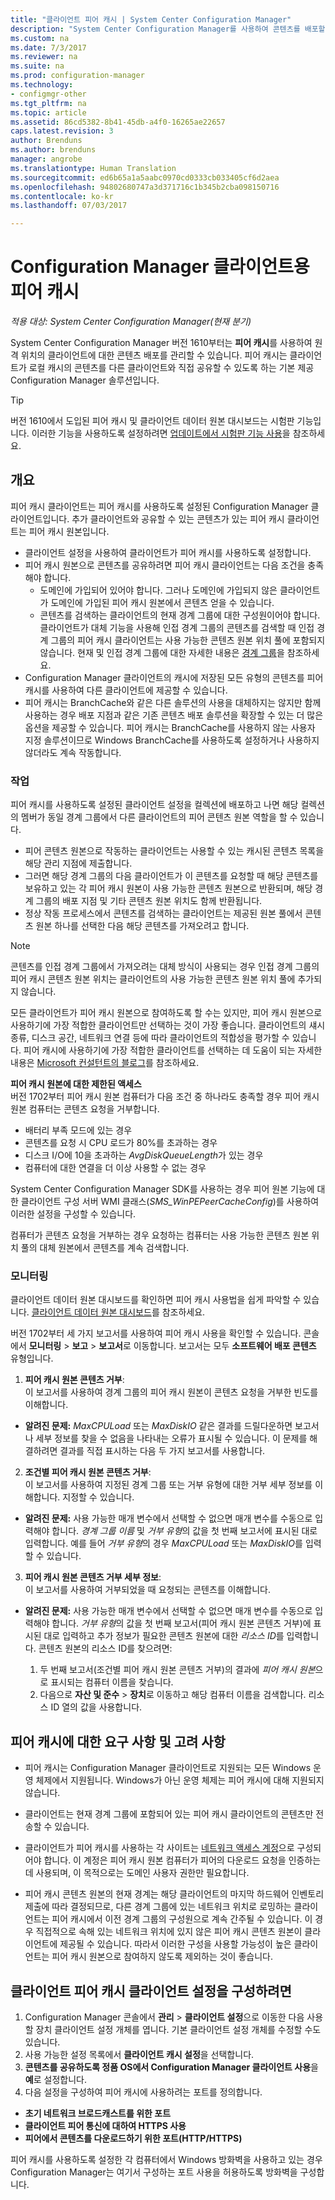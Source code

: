 ```yaml
---
title: "클라이언트 피어 캐시 | System Center Configuration Manager"
description: "System Center Configuration Manager를 사용하여 콘텐츠를 배포할 때는 클라이언트 콘텐츠 원본 위치에 대해 피어 캐시를 사용합니다."
ms.custom: na
ms.date: 7/3/2017
ms.reviewer: na
ms.suite: na
ms.prod: configuration-manager
ms.technology:
- configmgr-other
ms.tgt_pltfrm: na
ms.topic: article
ms.assetid: 86cd5382-8b41-45db-a4f0-16265ae22657
caps.latest.revision: 3
author: Brenduns
ms.author: brenduns
manager: angrobe
ms.translationtype: Human Translation
ms.sourcegitcommit: ed6b65a1a5aabc0970cd0333cb033405cf6d2aea
ms.openlocfilehash: 94802680747a3d371716c1b345b2cba098150716
ms.contentlocale: ko-kr
ms.lasthandoff: 07/03/2017

---
```


# <a name="peer-cache-for-configuration-manager-clients"></a>Configuration Manager 클라이언트용 피어 캐시

*적용 대상: System Center Configuration Manager(현재 분기)*

System Center Configuration Manager 버전 1610부터는 **피어 캐시**를 사용하여 원격 위치의 클라이언트에 대한 콘텐츠 배포를 관리할 수 있습니다. 피어 캐시는 클라이언트가 로컬 캐시의 콘텐츠를 다른 클라이언트와 직접 공유할 수 있도록 하는 기본 제공 Configuration Manager 솔루션입니다.   

> [!TIP]  
> 버전 1610에서 도입된 피어 캐시 및 클라이언트 데이터 원본 대시보드는 시험판 기능입니다. 이러한 기능을 사용하도록 설정하려면 [업데이트에서 시험판 기능 사용](/sccm/core/servers/manage/pre-release-features)을 참조하세요.

## <a name="overview"></a>개요
피어 캐시 클라이언트는 피어 캐시를 사용하도록 설정된 Configuration Manager 클라이언트입니다. 추가 클라이언트와 공유할 수 있는 콘텐츠가 있는 피어 캐시 클라이언트는 피어 캐시 원본입니다.
 -  클라이언트 설정을 사용하여 클라이언트가 피어 캐시를 사용하도록 설정합니다.
 -  피어 캐시 원본으로 콘텐츠를 공유하려면 피어 캐시 클라이언트는 다음 조건을 충족해야 합니다.
    -  도메인에 가입되어 있어야 합니다. 그러나 도메인에 가입되지 않은 클라이언트가 도메인에 가입된 피어 캐시 원본에서 콘텐츠 얻을 수 있습니다.
    -  콘텐츠를 검색하는 클라이언트의 현재 경계 그룹에 대한 구성원이어야 합니다. 클라이언트가 대체 기능을 사용해 인접 경계 그룹의 콘텐츠를 검색할 때 인접 경계 그룹의 피어 캐시 클라이언트는 사용 가능한 콘텐츠 원본 위치 풀에 포함되지 않습니다. 현재 및 인접 경계 그룹에 대한 자세한 내용은 [경계 그룹](/sccm/core/servers/deploy/configure/define-site-boundaries-and-boundary-groups##a-namebkmkboundarygroupsa-boundary-groups)을 참조하세요.
 - Configuration Manager 클라이언트의 캐시에 저장된 모든 유형의 콘텐츠를 피어 캐시를 사용하여 다른 클라이언트에 제공할 수 있습니다.
 -  피어 캐시는 BranchCache와 같은 다른 솔루션의 사용을 대체하지는 않지만 함께 사용하는 경우 배포 지점과 같은 기존 콘텐츠 배포 솔루션을 확장할 수 있는 더 많은 옵션을 제공할 수 있습니다. 피어 캐시는 BranchCache를 사용하지 않는 사용자 지정 솔루션이므로 Windows BranchCache를 사용하도록 설정하거나 사용하지 않더라도 계속 작동합니다.

### <a name="operations"></a>작업

피어 캐시를 사용하도록 설정된 클라이언트 설정을 컬렉션에 배포하고 나면 해당 컬렉션의 멤버가 동일 경계 그룹에서 다른 클라이언트의 피어 콘텐츠 원본 역할을 할 수 있습니다.
 -  피어 콘텐츠 원본으로 작동하는 클라이언트는 사용할 수 있는 캐시된 콘텐츠 목록을 해당 관리 지점에 제출합니다.
 -  그러면 해당 경계 그룹의 다음 클라이언트가 이 콘텐츠를 요청할 때 해당 콘텐츠를 보유하고 있는 각 피어 캐시 원본이 사용 가능한 콘텐츠 원본으로 반환되며, 해당 경계 그룹의 배포 지점 및 기타 콘텐츠 원본 위치도 함께 반환됩니다.
 -  정상 작동 프로세스에서 콘텐츠를 검색하는 클라이언트는 제공된 원본 풀에서 콘텐츠 원본 하나를 선택한 다음 해당 콘텐츠를 가져오려고 합니다.

> [!NOTE]
> 콘텐츠를 인접 경계 그룹에서 가져오려는 대체 방식이 사용되는 경우 인접 경계 그룹의 피어 캐시 콘텐츠 원본 위치는 클라이언트의 사용 가능한 콘텐츠 원본 위치 풀에 추가되지 않습니다.  


모든 클라이언트가 피어 캐시 원본으로 참여하도록 할 수는 있지만, 피어 캐시 원본으로 사용하기에 가장 적합한 클라이언트만 선택하는 것이 가장 좋습니다.  클라이언트의 섀시 종류, 디스크 공간, 네트워크 연결 등에 따라 클라이언트의 적합성을 평가할 수 있습니다. 피어 캐시에 사용하기에 가장 적합한 클라이언트를 선택하는 데 도움이 되는 자세한 내용은 [Microsoft 컨설턴트의 블로그](https://blogs.technet.microsoft.com/setprice/2016/06/29/pe-peer-cache-custom-reporting-examples/)를 참조하세요.

**피어 캐시 원본에 대한 제한된 액세스**  
버전 1702부터 피어 캐시 원본 컴퓨터가 다음 조건 중 하나라도 충족할 경우 피어 캐시 원본 컴퓨터는 콘텐츠 요청을 거부합니다.  
  -  배터리 부족 모드에 있는 경우
  -  콘텐츠를 요청 시 CPU 로드가 80%를 초과하는 경우
  -  디스크 I/O에 10을 초과하는 *AvgDiskQueueLength*가 있는 경우
  -  컴퓨터에 대한 연결을 더 이상 사용할 수 없는 경우   

System Center Configuration Manager SDK를 사용하는 경우 피어 원본 기능에 대한 클라이언트 구성 서버 WMI 클래스(*SMS_WinPEPeerCacheConfig*)를 사용하여 이러한 설정을 구성할 수 있습니다.

컴퓨터가 콘텐츠 요청을 거부하는 경우 요청하는 컴퓨터는 사용 가능한 콘텐츠 원본 위치 풀의 대체 원본에서 콘텐츠를 계속 검색합니다.   



### <a name="monitoring"></a>모니터링   
클라이언트 데이터 원본 대시보드를 확인하면 피어 캐시 사용법을 쉽게 파악할 수 있습니다. [클라이언트 데이터 원본 대시보드](/sccm/core/servers/deploy/configure/monitor-content-you-have-distributed#client-data-sources-dashboard)를 참조하세요.

버전 1702부터 세 가지 보고서를 사용하여 피어 캐시 사용을 확인할 수 있습니다. 콘솔에서 **모니터링** > **보고** > **보고서**로 이동합니다. 보고서는 모두 **소프트웨어 배포 콘텐츠** 유형입니다.
1.  **피어 캐시 원본 콘텐츠 거부**:  
이 보고서를 사용하여 경계 그룹의 피어 캐시 원본이 콘텐츠 요청을 거부한 빈도를 이해합니다.
 - **알려진 문제:** *MaxCPULoad* 또는 *MaxDiskIO* 같은 결과를 드릴다운하면 보고서나 세부 정보를 찾을 수 없음을 나타내는 오류가 표시될 수 있습니다. 이 문제를 해결하려면 결과를 직접 표시하는 다음 두 가지 보고서를 사용합니다.

2. **조건별 피어 캐시 원본 콘텐츠 거부**:  
이 보고서를 사용하여 지정된 경계 그룹 또는 거부 유형에 대한 거부 세부 정보를 이해합니다. 지정할 수 있습니다.

  - **알려진 문제:** 사용 가능한 매개 변수에서 선택할 수 없으면 매개 변수를 수동으로 입력해야 합니다. *경계 그룹 이름* 및 *거부 유형*의 값을 첫 번째 보고서에 표시된 대로 입력합니다. 예를 들어 *거부 유형*의 경우 *MaxCPULoad* 또는 *MaxDiskIO*를 입력할 수 있습니다.

3. **피어 캐시 원본 콘텐츠 거부 세부 정보**:   
  이 보고서를 사용하여 거부되었을 때 요청되는 콘텐츠를 이해합니다.

 - **알려진 문제:** 사용 가능한 매개 변수에서 선택할 수 없으면 매개 변수를 수동으로 입력해야 합니다. *거부 유형*의 값을 첫 번째 보고서(피어 캐시 원본 콘텐츠 거부)에 표시된 대로 입력하고 추가 정보가 필요한 콘텐츠 원본에 대한 *리소스 ID*를 입력합니다.  콘텐츠 원본의 리소스 ID를 찾으려면:  

    1. 두 번째 보고서(조건별 피어 캐시 원본 콘텐츠 거부)의 결과에 *피어 캐시 원본*으로 표시되는 컴퓨터 이름을 찾습니다.  
    2. 다음으로 **자산 및 준수** > **장치**로 이동하고 해당 컴퓨터 이름을 검색합니다. 리소스 ID 열의 값을 사용합니다.  


## <a name="requirements-and-considerations-for-peer-cache"></a>피어 캐시에 대한 요구 사항 및 고려 사항
-   피어 캐시는 Configuration Manager 클라이언트로 지원되는 모든 Windows 운영 체제에서 지원됩니다. Windows가 아닌 운영 체제는 피어 캐시에 대해 지원되지 않습니다.

-   클라이언트는 현재 경계 그룹에 포함되어 있는 피어 캐시 클라이언트의 콘텐츠만 전송할 수 있습니다.

-   클라이언트가 피어 캐시를 사용하는 각 사이트는 [네트워크 액세스 계정](/sccm/core/plan-design/hierarchy/manage-accounts-to-access-content#a-namebkmknaaa-network-access-account)으로 구성되어야 합니다. 이 계정은 피어 캐시 원본 컴퓨터가 피어의 다운로드 요청을 인증하는 데 사용되며, 이 목적으로는 도메인 사용자 권한만 필요합니다.

-   피어 캐시 콘텐츠 원본의 현재 경계는 해당 클라이언트의 마지막 하드웨어 인벤토리 제출에 따라 결정되므로, 다른 경계 그룹에 있는 네트워크 위치로 로밍하는 클라이언트는 피어 캐시에서 이전 경계 그룹의 구성원으로 계속 간주될 수 있습니다. 이 경우 직접적으로 속해 있는 네트워크 위치에 있지 않은 피어 캐시 콘텐츠 원본이 클라이언트에 제공될 수 있습니다. 따라서 이러한 구성을 사용할 가능성이 높은 클라이언트는 피어 캐시 원본으로 참여하지 않도록 제외하는 것이 좋습니다.

## <a name="to-configure-client-peer-cache-client-settings"></a>클라이언트 피어 캐시 클라이언트 설정을 구성하려면
1.  Configuration Manager 콘솔에서 **관리** > **클라이언트 설정**으로 이동한 다음 사용할 장치 클라이언트 설정 개체를 엽니다. 기본 클라이언트 설정 개체를 수정할 수도 있습니다.
2.  사용 가능한 설정 목록에서 **클라이언트 캐시 설정**을 선택합니다.
3.  **콘텐츠를 공유하도록 정품 OS에서 Configuration Manager 클라이언트 사용**을 **예**로 설정합니다.
4.  다음 설정을 구성하여 피어 캐시에 사용하려는 포트를 정의합니다.  
  -  **초기 네트워크 브로드캐스트를 위한 포트**
  -  **클라이언트 피어 통신에 대하여 HTTPS 사용**
  -  **피어에서 콘텐츠를 다운로드하기 위한 포트(HTTP/HTTPS)**

피어 캐시를 사용하도록 설정한 각 컴퓨터에서 Windows 방화벽을 사용하고 있는 경우 Configuration Manager는 여기서 구성하는 포트 사용을 허용하도록 방화벽을 구성합니다.


